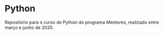 # Python
Repositório para o curso de Python do programa Mentores,
realizado entre março e junho de 2020.
